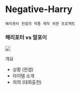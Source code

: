 # Negative-Harry

```
해리포터 컨셉의 작품 제작 위한 프로젝트
```

### 해리포터 vs 말포이

<img src="https://user-images.githubusercontent.com/48713654/69543384-d63a9880-0fd0-11ea-90de-ccd8b5a4a00a.png">

개요
* 상황 (컨셉)
* 아이템 소개
* 의의 (대회출전)
